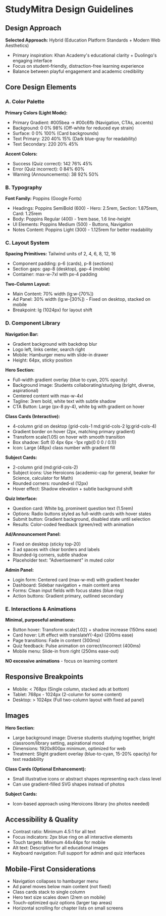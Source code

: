 # StudyMitra Design Guidelines

## Design Approach
**Selected Approach:** Hybrid (Education Platform Standards + Modern Web Aesthetics)
- Primary inspiration: Khan Academy's educational clarity + Duolingo's engaging interface
- Focus on student-friendly, distraction-free learning experience
- Balance between playful engagement and academic credibility

## Core Design Elements

### A. Color Palette

**Primary Colors (Light Mode):**
- Primary Gradient: #005bea → #00c6fb (Navigation, CTAs, accents)
- Background: 0 0% 98% (Off-white for reduced eye strain)
- Surface: 0 0% 100% (Card backgrounds)
- Text Primary: 220 40% 15% (Dark blue-gray for readability)
- Text Secondary: 220 20% 45%

**Accent Colors:**
- Success (Quiz correct): 142 76% 45%
- Error (Quiz incorrect): 0 84% 60%
- Warning (Announcements): 38 92% 50%

### B. Typography
**Font Family:** Poppins (Google Fonts)
- Headings: Poppins SemiBold (600) - Hero: 2.5rem, Section: 1.875rem, Card: 1.25rem
- Body: Poppins Regular (400) - 1rem base, 1.6 line-height
- UI Elements: Poppins Medium (500) - Buttons, Navigation
- Notes Content: Poppins Light (300) - 1.125rem for better readability

### C. Layout System
**Spacing Primitives:** Tailwind units of 2, 4, 6, 8, 12, 16
- Component padding: p-6 (cards), p-8 (sections)
- Section gaps: gap-8 (desktop), gap-4 (mobile)
- Container: max-w-7xl with px-4 padding

**Two-Column Layout:**
- Main Content: 70% width (lg:w-[70%])
- Ad Panel: 30% width (lg:w-[30%]) - Fixed on desktop, stacked on mobile
- Breakpoint: lg (1024px) for layout shift

### D. Component Library

**Navigation Bar:**
- Gradient background with backdrop blur
- Logo left, links center, search right
- Mobile: Hamburger menu with slide-in drawer
- Height: 64px, sticky position

**Hero Section:**
- Full-width gradient overlay (blue to cyan, 20% opacity)
- Background image: Students collaborating/studying (bright, diverse, aspirational)
- Centered content with max-w-4xl
- Tagline: 3rem bold, white text with subtle shadow
- CTA Button: Large (px-8 py-4), white bg with gradient on hover

**Class Cards (Interactive):**
- 4-column grid on desktop (grid-cols-1 md:grid-cols-2 lg:grid-cols-4)
- Gradient border on hover (2px, matching primary gradient)
- Transform scale(1.05) on hover with smooth transition
- Box shadow: Soft (0 4px 6px -1px rgb(0 0 0 / 0.1))
- Icon: Large (48px) class number with gradient fill

**Subject Cards:**
- 2-column grid (md:grid-cols-2)
- Subject icons: Use Heroicons (academic-cap for general, beaker for Science, calculator for Math)
- Rounded corners: rounded-xl (12px)
- Hover effect: Shadow elevation + subtle background shift

**Quiz Interface:**
- Question card: White bg, prominent question text (1.5rem)
- Options: Radio buttons styled as full-width cards with hover states
- Submit button: Gradient background, disabled state until selection
- Results: Color-coded feedback (green/red) with animation

**Ad/Announcement Panel:**
- Fixed on desktop (sticky top-20)
- 3 ad spaces with clear borders and labels
- Rounded-lg corners, subtle shadow
- Placeholder text: "Advertisement" in muted color

**Admin Panel:**
- Login form: Centered card (max-w-md) with gradient header
- Dashboard: Sidebar navigation + main content area
- Forms: Clean input fields with focus states (blue ring)
- Action buttons: Gradient primary, outlined secondary

### E. Interactions & Animations
**Minimal, purposeful animations:**
- Button hover: Transform scale(1.02) + shadow increase (150ms ease)
- Card hover: Lift effect with translateY(-4px) (200ms ease)
- Page transitions: Fade in content (300ms)
- Quiz feedback: Pulse animation on correct/incorrect (400ms)
- Mobile menu: Slide-in from right (250ms ease-out)

**NO excessive animations** - focus on learning content

## Responsive Breakpoints
- Mobile: < 768px (Single column, stacked ads at bottom)
- Tablet: 768px - 1024px (2-column for some content)
- Desktop: > 1024px (Full two-column layout with fixed ad panel)

## Images

**Hero Section:**
- Large background image: Diverse students studying together, bright classroom/library setting, aspirational mood
- Dimensions: 1920x800px minimum, optimized for web
- Treatment: Slight gradient overlay (blue-to-cyan, 15-20% opacity) for text readability

**Class Cards (Optional Enhancement):**
- Small illustrative icons or abstract shapes representing each class level
- Can use gradient-filled SVG shapes instead of photos

**Subject Cards:**
- Icon-based approach using Heroicons library (no photos needed)

## Accessibility & Quality
- Contrast ratio: Minimum 4.5:1 for all text
- Focus indicators: 2px blue ring on all interactive elements
- Touch targets: Minimum 44x44px for mobile
- Alt text: Descriptive for all educational images
- Keyboard navigation: Full support for admin and quiz interfaces

## Mobile-First Considerations
- Navigation collapses to hamburger menu
- Ad panel moves below main content (not fixed)
- Class cards stack to single column
- Hero text size scales down (2rem on mobile)
- Touch-optimized quiz options (larger tap areas)
- Horizontal scrolling for chapter lists on small screens